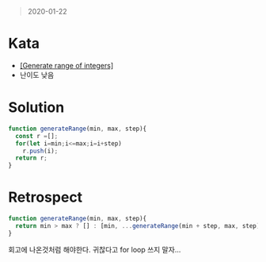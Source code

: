 > 2020-01-22
# Kata
- [[Generate range of integers]](https://www.codewars.com/kata/55eca815d0d20962e1000106/javascript)
- 난이도 낮음

# Solution
```javascript
function generateRange(min, max, step){
  const r =[];
  for(let i=min;i<=max;i=i+step)
    r.push(i);
  return r;
}
```
# Retrospect
```javascript
function generateRange(min, max, step){
  return min > max ? [] : [min, ...generateRange(min + step, max, step)];
}
```
회고에 나온것처럼 해야한다. 귀찮다고 for loop 쓰지 말자... 

